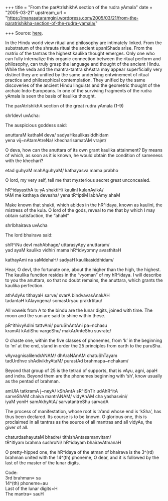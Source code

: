 +++
title = "From the parAtrIshikhA section of the rudra yAmala"
date = "2005-03-21"
upstream_url = "https://manasataramgini.wordpress.com/2005/03/21/from-the-paratrishikha-section-of-the-rudra-yamala/"

+++
Source: [here](https://manasataramgini.wordpress.com/2005/03/21/from-the-paratrishikha-section-of-the-rudra-yamala/).

In the Hindu world view ritual and philosophy are intimately linked. From the substratum of the shrauta ritual the ancient upaniShads arise. From the matrix of the tantras the highest kaulika thought emerges. Only one who can fully internalize this organic connection between the ritual perform and philosophy, can truly grasp the language and thought of the ancient Hindu. While the veda and the mantra-tantra shAstra may appear superficially very distinct they are unified by the same underlying entwinement of ritual practice and philosophical contemplation. They unified by the same discoveries of the ancient Hindu linguists and the geometric thought of the archaic Indo-Europeans. In one of the surviving fragments of the rudra yAmala is seen the basis of kaulika thought.

The parAtrIshikhA section of the great rudra yAmala (1-9)

shrIdevI uvAcha:

The auspicious goddess said:

anuttaraM kathaM deva/ sadyaHkaulikasiddhidam   
yena vij\~nAtamAtreNa/ khecharIsamatAM vrajet/

O deva, how can the anuttara of its own grant kaulika attainment? By means of which, as soon as it is known, he would obtain the condition of sameness with the khechari?

etad guhyaM mahAguhyaM/ kathayasva mama prabho

O lord, my very self, tell me that mysterious secret great unconcealed.

hR^idayasthA tu yA shaktiH/ kaulinI kulanAyikA/  
tAM me kathaya devesha/ yena tR^iptiM labhAmy ahaM

Make known that shakti, which abides in the hR^idaya, known as kaulini, the mistress of the kula. O lord of the gods, reveal to me that by which I may obtain satisfaction, the “ahaM”

shrIbhairava uvAcha

The lord bhairava said:

shR^iNu devI mahAbhage/ uttarasyApy anuttaram/  
yad ayaM kauliko vidhir/ mama hR^idvyomny avasthitaH

kathayAmi na saMdehaH/ sadyaH kaulikasiddhidam/

Hear, O devI, the fortunate one, about the higher than the high, the highest. The kaulika function resides in the “vyoman” of my hR^idaya. I will describe to you the anuttara, so that no doubt remains, the anuttara, which grants the kaulika perfection.

athAdyAs tithayaH sarve/ svarA bindvavasAnakAH   
tadantaH kAlayogena/ somasUryau prakIrtitau/

All vowels from A to the bindu are the lunar digits, joined with time. The moon and the sun are said to shine within these.

pR^ithivyAdIni tattvAni/ puruShAntAni pa\~nchasu   
kramAt kAdiShu vargeShu/ makArAnteShu suvrate/

O chaste one, within the five classes of phonemes, from ‘k’ in the beginning to ‘m’ at the end, stand in order the 25 principles from earth to the puruSha.

vAyvagnisalilendrANAM/ dhAraNAnAM chatuShTayam   
tadUrdhve shAdivikhyAtaM/ purastAd brahmapa\~nchakam/

Beyond that group of 25 is the tetrad of supports, that is vAyu, agni, apaH and indra. Beyond them are the phonemes beginning with ‘sh’, know usually as the pentad of brahman.

amUlA tatkramA j\~neyA/ kShAntA sR^iShTir udAhR^itA   
sarveShAM chaiva mantrANAM/ vidyAnAM cha yashasvini/  
iyaM yoniH samAkhyAtA/ sarvatantreShu sarvadA

The process of manifestation, whose root is ‘a’and whose end is ‘kSha’, has thus been declared. Its course is to be known. O glorious one, this is proclaimed in all tantras as the source of all mantras and all vidyAs, the giver of all.

chaturdashayutaM bhadre/ tithIshAntasamanvitam/  
tR^itIyam brahma sushroNi/ hR^idayam bhairavAtmanaH

O pretty-hipped one, the hR^idaya of the atman of bhairava is the 3^(rd) brahman united with the 14^(th) phoneme, O dear, and it is followed by the last of the master of the lunar digits.

Code:  
3rd brahman= sa  
14^(th) phoneme=au  
Last of the lunar digits=H  
The mantra= sauH

